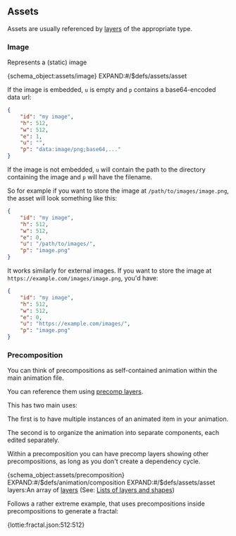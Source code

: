 ## Assets

Assets are usually referenced by [layers](layers.md) of the appropriate type.

### Image

Represents a (static) image

{schema_object:assets/image}
EXPAND:#/$defs/assets/asset

If the image is embedded, `u` is empty and `p` contains a base64-encoded data url:

```json
{
    "id": "my image",
    "h": 512,
    "w": 512,
    "e": 1,
    "u": "",
    "p": "data:image/png;base64,..."
}
```

If the image is not embedded,
`u` will contain the path to the directory containing the image
and `p` will have the filename.

So for example if you want to store the image at `/path/to/images/image.png`,
the asset will look something like this:

```json
{
    "id": "my image",
    "h": 512,
    "w": 512,
    "e": 0,
    "u": "/path/to/images/",
    "p": "image.png"
}
```

It works similarly for external images.
If you want to store the image at `https://example.com/images/image.png`, you'd have:

```json
{
    "id": "my image",
    "h": 512,
    "w": 512,
    "e": 0,
    "u": "https://example.com/images/",
    "p": "image.png"
}
```

### Precomposition

You can think of precompositions as self-contained animation within the main animation file.

You can reference them using [precomp layers](layers.md#precomp-layer).

This has two main uses:

The first is to have multiple instances of an animated item in your animation.

The second is to organize the animation into separate components, each edited separately.

Within a precomposition you can have precomp layers showing other precompositions,
as long as you don't create a dependency cycle.

{schema_object:assets/precomposition}
EXPAND:#/$defs/animation/composition
EXPAND:#/$defs/assets/asset
layers:An array of [layers](layers.md) (See: [Lists of layers and shapes](concepts.md#lists-of-layers-and-shapes))


Follows a rather extreme example, that uses precompositions inside precompositions to generate a fractal:

{lottie:fractal.json:512:512}
